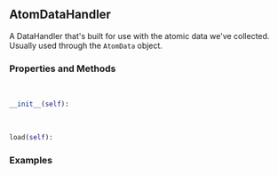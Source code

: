 ## <a id="McUtils.McUtils.Data.AtomData.AtomDataHandler">AtomDataHandler</a>
A DataHandler that's built for use with the atomic data we've collected.
Usually used through the `AtomData` object.

### Properties and Methods
<a id="McUtils.McUtils.Data.AtomData.AtomDataHandler.__init__" class="docs-object-method">&nbsp;</a>
```python
__init__(self): 
```

<a id="McUtils.McUtils.Data.AtomData.AtomDataHandler.load" class="docs-object-method">&nbsp;</a>
```python
load(self): 
```

### Examples
